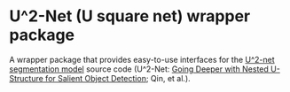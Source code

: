 # U^2-Net (U square net) wrapper package

A wrapper package that provides easy-to-use interfaces for the [U^2-net segmentation model](https://github.com/NathanUA/U-2-Net) source code (U^2-Net: [Going Deeper with Nested U-Structure for Salient Object Detection](https://arxiv.org/pdf/2005.09007.pdf); Qin, et al.).